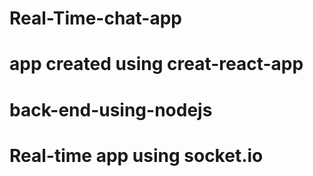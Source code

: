 # Real-Time-chat-app
# app created using creat-react-app
# back-end-using-nodejs
# Real-time app using socket.io
